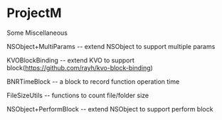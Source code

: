 ProjectM
========

Some Miscellaneous

NSObject+MultiParams -- extend NSObject to support multiple params

KVOBlockBinding -- extend KVO to support block(https://github.com/rayh/kvo-block-binding)

BNRTimeBlock -- a block to record function operation time

FileSizeUtils -- functions to count file/folder size

NSObject+PerformBlock -- extend NSObject to support perform block